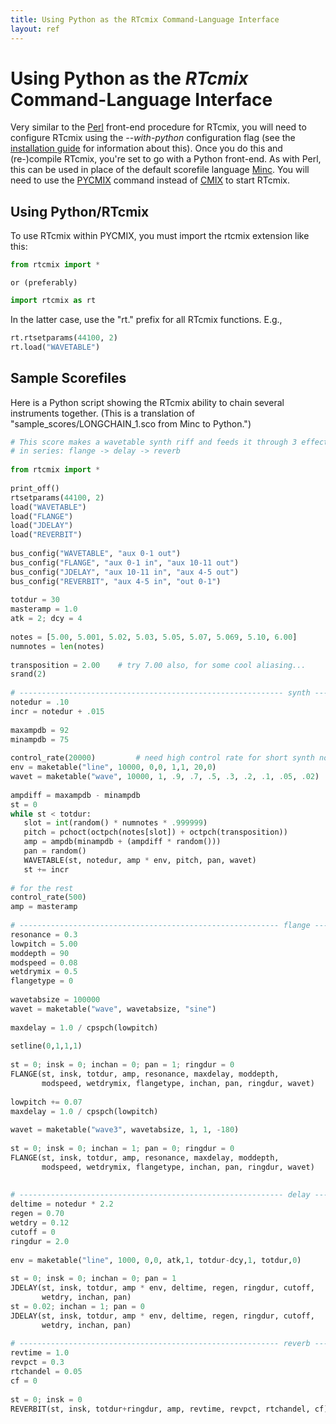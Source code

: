 ```yaml
---
title: Using Python as the RTcmix Command-Language Interface
layout: ref
---
```


# Using Python as the *RTcmix* Command-Language Interface

Very similar to the [Perl](perl.html) front-end procedure for RTcmix,
you will need to configure RTcmix using the *--with-python*
configuration flag (see the [installation guide](../standalone/index.html)
for information about this). Once you do this and (re-)compile RTcmix,
you're set to go with a Python front-end. As with Perl, this can be used
in place of the default scorefile language
[Minc](../reference/scorefile/Minc.html). You will need to use the
[PYCMIX](../reference/standalone/CMIX.html) command instead of
[CMIX](../reference/standalone/CMIX.html) to start RTcmix.

## Using Python/RTcmix

To use RTcmix within PYCMIX, you must import the rtcmix extension like this:

```python
from rtcmix import *
```

    or (preferably)

```python
import rtcmix as rt
```

In the latter case, use the "rt." prefix for all RTcmix functions. E.g., 

```python
rt.rtsetparams(44100, 2)
rt.load("WAVETABLE")
```


## Sample Scorefiles

Here is a Python script showing the RTcmix ability to chain several
instruments together. (This is a translation of
"sample_scores/LONGCHAIN_1.sco from Minc to Python.")

```python
# This score makes a wavetable synth riff and feeds it through 3 effects
# in series: flange -> delay -> reverb
    
from rtcmix import *
    
print_off()
rtsetparams(44100, 2)
load("WAVETABLE")
load("FLANGE")
load("JDELAY")
load("REVERBIT")
    
bus_config("WAVETABLE", "aux 0-1 out")
bus_config("FLANGE", "aux 0-1 in", "aux 10-11 out")
bus_config("JDELAY", "aux 10-11 in", "aux 4-5 out")
bus_config("REVERBIT", "aux 4-5 in", "out 0-1")
    
totdur = 30
masteramp = 1.0
atk = 2; dcy = 4
    
notes = [5.00, 5.001, 5.02, 5.03, 5.05, 5.07, 5.069, 5.10, 6.00]
numnotes = len(notes)
    
transposition = 2.00    # try 7.00 also, for some cool aliasing...
srand(2)
    
# ----------------------------------------------------------- synth ---
notedur = .10
incr = notedur + .015
    
maxampdb = 92
minampdb = 75
    
control_rate(20000)         # need high control rate for short synth notes
env = maketable("line", 10000, 0,0, 1,1, 20,0)
wavet = maketable("wave", 10000, 1, .9, .7, .5, .3, .2, .1, .05, .02)
    
ampdiff = maxampdb - minampdb
st = 0
while st < totdur:
   slot = int(random() * numnotes * .999999)
   pitch = pchoct(octpch(notes[slot]) + octpch(transposition))
   amp = ampdb(minampdb + (ampdiff * random()))
   pan = random()
   WAVETABLE(st, notedur, amp * env, pitch, pan, wavet)
   st += incr
    
# for the rest
control_rate(500)
amp = masteramp
    
# ---------------------------------------------------------- flange ---
resonance = 0.3
lowpitch = 5.00
moddepth = 90
modspeed = 0.08
wetdrymix = 0.5
flangetype = 0
    
wavetabsize = 100000
wavet = maketable("wave", wavetabsize, "sine")
    
maxdelay = 1.0 / cpspch(lowpitch)
    
setline(0,1,1,1)
    
st = 0; insk = 0; inchan = 0; pan = 1; ringdur = 0
FLANGE(st, insk, totdur, amp, resonance, maxdelay, moddepth,
       modspeed, wetdrymix, flangetype, inchan, pan, ringdur, wavet)
    
lowpitch += 0.07
maxdelay = 1.0 / cpspch(lowpitch)
    
wavet = maketable("wave3", wavetabsize, 1, 1, -180)
    
st = 0; insk = 0; inchan = 1; pan = 0; ringdur = 0
FLANGE(st, insk, totdur, amp, resonance, maxdelay, moddepth,
       modspeed, wetdrymix, flangetype, inchan, pan, ringdur, wavet)
    
    
# ----------------------------------------------------------- delay ---
deltime = notedur * 2.2
regen = 0.70
wetdry = 0.12
cutoff = 0
ringdur = 2.0
    
env = maketable("line", 1000, 0,0, atk,1, totdur-dcy,1, totdur,0)
    
st = 0; insk = 0; inchan = 0; pan = 1
JDELAY(st, insk, totdur, amp * env, deltime, regen, ringdur, cutoff,
       wetdry, inchan, pan)
st = 0.02; inchan = 1; pan = 0
JDELAY(st, insk, totdur, amp * env, deltime, regen, ringdur, cutoff,
       wetdry, inchan, pan)
    
# ---------------------------------------------------------- reverb ---
revtime = 1.0
revpct = 0.3
rtchandel = 0.05
cf = 0
    
st = 0; insk = 0
REVERBIT(st, insk, totdur+ringdur, amp, revtime, revpct, rtchandel, cf)

``` 
